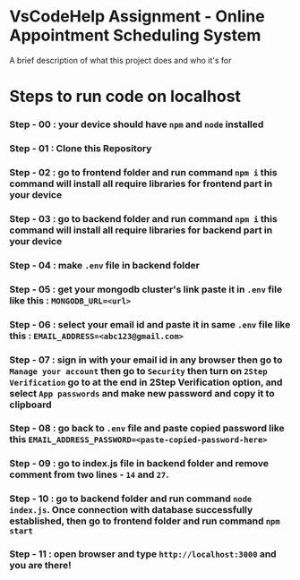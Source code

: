 
# VsCodeHelp Assignment - Online Appointment Scheduling System

A brief description of what this project does and who it's for

# Steps to run code on localhost
### Step - 00 : your device should have ```npm``` and ```node``` installed
### Step - 01 : Clone this Repository
### Step - 02 : go to frontend folder and run command ```npm i``` this command will install all require libraries for frontend part in your device
### Step - 03 : go to backend folder and run command ```npm i``` this command will install all require libraries for backend part in your device
### Step - 04 : make ```.env``` file in backend folder
### Step - 05 : get your mongodb cluster's link paste it in ```.env``` file like this : ```MONGODB_URL=<url>```
### Step - 06 : select your email id and paste it in same ```.env``` file like this : ```EMAIL_ADDRESS=<abc123@gmail.com>```
### Step - 07 : sign in with your email id in any browser then go to ```Manage your account``` then go to ```Security``` then turn on ```2Step Verification``` go to at the end in 2Step Verification option, and select ```App passwords``` and make new password and copy it to clipboard
### Step - 08 : go back to ```.env``` file and paste copied password like this ```EMAIL_ADDRESS_PASSWORD=<paste-copied-password-here>```
### Step - 09 : go to index.js file in backend folder and remove comment from two lines - ```14``` and ```27```.

### Step - 10 : go to backend folder and run command ```node index.js```. Once connection with database successfully established, then go to frontend folder and run command ```npm start``` 
### Step - 11 : open browser and type ```http://localhost:3000``` and you are there!